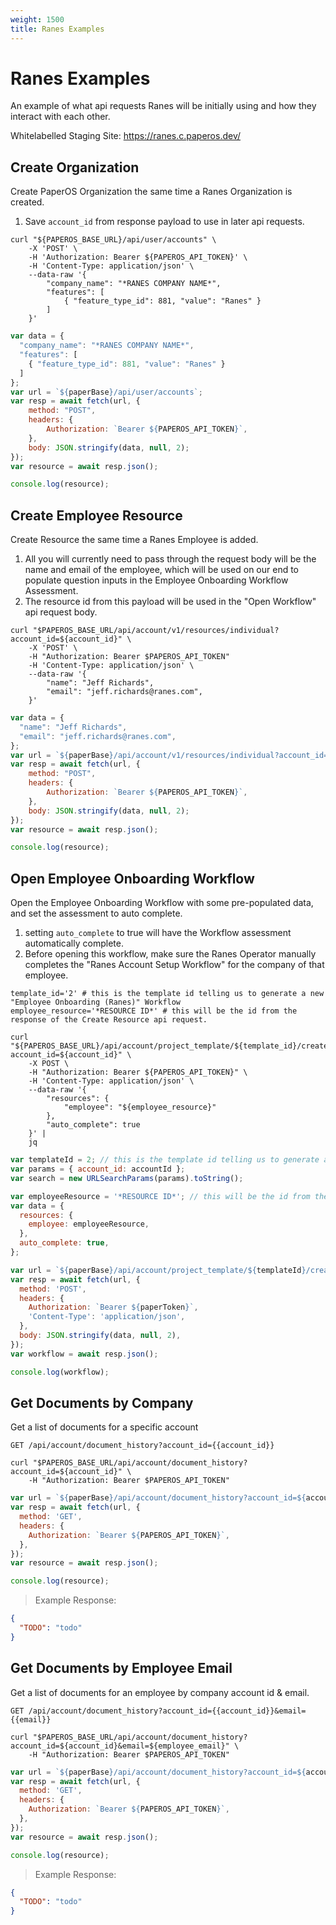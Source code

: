 ```yaml
---
weight: 1500
title: Ranes Examples
---
```


# Ranes Examples

An example of what api requests Ranes will be initially using and how they
interact with each other.

Whitelabelled Staging Site: https://ranes.c.paperos.dev/

## Create Organization

Create PaperOS Organization the same time a Ranes Organization is created.

1. Save `account_id` from response payload to use in later api requests.

```shell
curl "${PAPEROS_BASE_URL}/api/user/accounts" \
    -X 'POST' \
    -H 'Authorization: Bearer ${PAPEROS_API_TOKEN}' \
    -H 'Content-Type: application/json' \
    --data-raw '{
        "company_name": "*RANES COMPANY NAME*",
        "features": [
            { "feature_type_id": 881, "value": "Ranes" }
        ]
    }'
```

```javascript
var data = {
  "company_name": "*RANES COMPANY NAME*",
  "features": [
    { "feature_type_id": 881, "value": "Ranes" }
  ]
};
var url = `${paperBase}/api/user/accounts`;
var resp = await fetch(url, {
    method: "POST",
    headers: {
        Authorization: `Bearer ${PAPEROS_API_TOKEN}`,
    },
    body: JSON.stringify(data, null, 2);
});
var resource = await resp.json();

console.log(resource);
```

## Create Employee Resource

Create Resource the same time a Ranes Employee is added.

1. All you will currently need to pass through the request body will be the name
   and email of the employee, which will be used on our end to populate question
   inputs in the Employee Onboarding Workflow Assessment.
2. The resource id from this payload will be used in the "Open Workflow" api
   request body.

```shell
curl "$PAPEROS_BASE_URL/api/account/v1/resources/individual?account_id=${account_id}" \
    -X 'POST' \
    -H "Authorization: Bearer $PAPEROS_API_TOKEN"
    -H 'Content-Type: application/json' \
    --data-raw '{
        "name": "Jeff Richards",
        "email": "jeff.richards@ranes.com",
    }'
```

```javascript
var data = {
  "name": "Jeff Richards",
  "email": "jeff.richards@ranes.com",
};
var url = `${paperBase}/api/account/v1/resources/individual?account_id=${account_id}`;
var resp = await fetch(url, {
    method: "POST",
    headers: {
        Authorization: `Bearer ${PAPEROS_API_TOKEN}`,
    },
    body: JSON.stringify(data, null, 2);
});
var resource = await resp.json();

console.log(resource);
```

## Open Employee Onboarding Workflow

Open the Employee Onboarding Workflow with some pre-populated data, and set the
assessment to auto complete.

1. setting `auto_complete` to true will have the Workflow assessment
   automatically complete.
2. Before opening this workflow, make sure the Ranes Operator manually completes
   the "Ranes Account Setup Workflow" for the company of that employee.

```shell
template_id='2' # this is the template id telling us to generate a new "Employee Onboarding (Ranes)" Workflow
employee_resource='*RESOURCE ID*' # this will be the id from the response of the Create Resource api request.

curl "${PAPEROS_BASE_URL}/api/account/project_template/${template_id}/create?account_id=${account_id}" \
    -X POST \
    -H "Authorization: Bearer ${PAPEROS_API_TOKEN}" \
    -H 'Content-Type: application/json' \
    --data-raw '{
        "resources": {
            "employee": "${employee_resource}"
        },
        "auto_complete": true
    }' |
    jq
```

```javascript
var templateId = 2; // this is the template id telling us to generate a new "Employee Onboarding (Ranes)" Workflow
var params = { account_id: accountId };
var search = new URLSearchParams(params).toString();

var employeeResource = '*RESOURCE ID*'; // this will be the id from the response of the Create Resource api request.
var data = {
  resources: {
    employee: employeeResource,
  },
  auto_complete: true,
};

var url = `${paperBase}/api/account/project_template/${templateId}/create?${search}`;
var resp = await fetch(url, {
  method: 'POST',
  headers: {
    Authorization: `Bearer ${paperToken}`,
    'Content-Type': 'application/json',
  },
  body: JSON.stringify(data, null, 2),
});
var workflow = await resp.json();

console.log(workflow);
```

## Get Documents by Company

Get a list of documents for a specific account

`GET /api/account/document_history?account_id={{account_id}}`

```shell
curl "$PAPEROS_BASE_URL/api/account/document_history?account_id=${account_id}" \
    -H "Authorization: Bearer $PAPEROS_API_TOKEN"
```

```javascript
var url = `${paperBase}/api/account/document_history?account_id=${account_id}`;
var resp = await fetch(url, {
  method: 'GET',
  headers: {
    Authorization: `Bearer ${PAPEROS_API_TOKEN}`,
  },
});
var resource = await resp.json();

console.log(resource);
```

> Example Response:

```json
{
  "TODO": "todo"
}
```

## Get Documents by Employee Email

Get a list of documents for an employee by company account id & email.

`GET /api/account/document_history?account_id={{account_id}}&email={{email}}`

```shell
curl "$PAPEROS_BASE_URL/api/account/document_history?account_id=${account_id}&email=${employee_email}" \
    -H "Authorization: Bearer $PAPEROS_API_TOKEN"
```

```javascript
var url = `${paperBase}/api/account/document_history?account_id=${account_id}&email=${employee_email}`;
var resp = await fetch(url, {
  method: 'GET',
  headers: {
    Authorization: `Bearer ${PAPEROS_API_TOKEN}`,
  },
});
var resource = await resp.json();

console.log(resource);
```

> Example Response:

```json
{
  "TODO": "todo"
}
```
